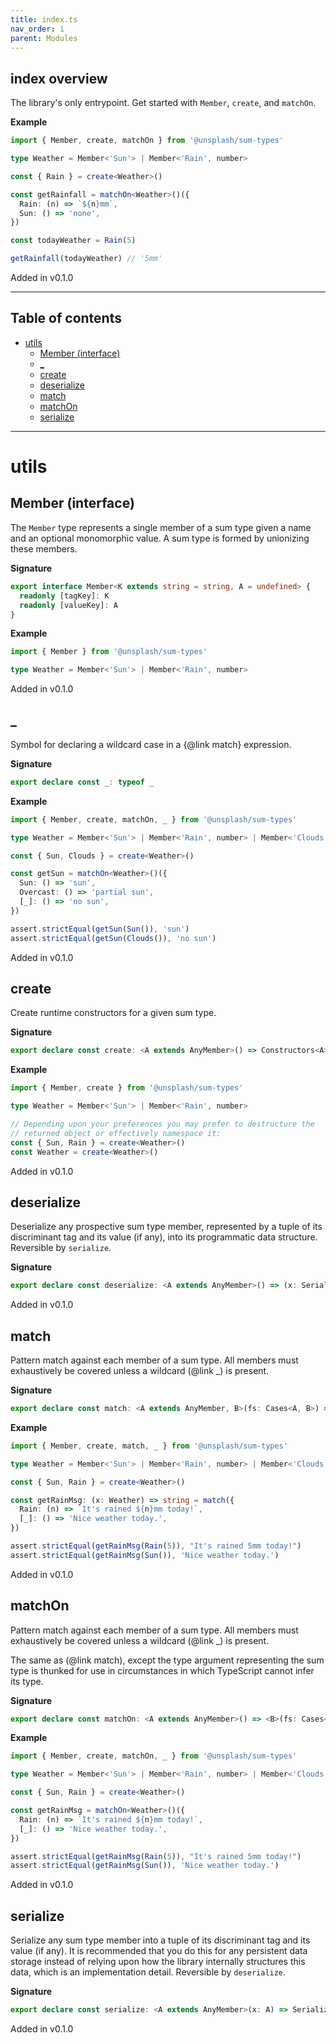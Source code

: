```yaml
---
title: index.ts
nav_order: 1
parent: Modules
---
```


## index overview

The library's only entrypoint. Get started with `Member`, `create`, and
`matchOn`.

**Example**

```ts
import { Member, create, matchOn } from '@unsplash/sum-types'

type Weather = Member<'Sun'> | Member<'Rain', number>

const { Rain } = create<Weather>()

const getRainfall = matchOn<Weather>()({
  Rain: (n) => `${n}mm`,
  Sun: () => 'none',
})

const todayWeather = Rain(5)

getRainfall(todayWeather) // '5mm'
```

Added in v0.1.0

---

<h2 class="text-delta">Table of contents</h2>

- [utils](#utils)
  - [Member (interface)](#member-interface)
  - [\_](#_)
  - [create](#create)
  - [deserialize](#deserialize)
  - [match](#match)
  - [matchOn](#matchon)
  - [serialize](#serialize)

---

# utils

## Member (interface)

The `Member` type represents a single member of a sum type given a name and
an optional monomorphic value. A sum type is formed by unionizing these
members.

**Signature**

```ts
export interface Member<K extends string = string, A = undefined> {
  readonly [tagKey]: K
  readonly [valueKey]: A
}
```

**Example**

```ts
import { Member } from '@unsplash/sum-types'

type Weather = Member<'Sun'> | Member<'Rain', number>
```

Added in v0.1.0

## \_

Symbol for declaring a wildcard case in a {@link match} expression.

**Signature**

```ts
export declare const _: typeof _
```

**Example**

```ts
import { Member, create, matchOn, _ } from '@unsplash/sum-types'

type Weather = Member<'Sun'> | Member<'Rain', number> | Member<'Clouds'> | Member<'Overcast', string>

const { Sun, Clouds } = create<Weather>()

const getSun = matchOn<Weather>()({
  Sun: () => 'sun',
  Overcast: () => 'partial sun',
  [_]: () => 'no sun',
})

assert.strictEqual(getSun(Sun()), 'sun')
assert.strictEqual(getSun(Clouds()), 'no sun')
```

Added in v0.1.0

## create

Create runtime constructors for a given sum type.

**Signature**

```ts
export declare const create: <A extends AnyMember>() => Constructors<A>
```

**Example**

```ts
import { Member, create } from '@unsplash/sum-types'

type Weather = Member<'Sun'> | Member<'Rain', number>

// Depending upon your preferences you may prefer to destructure the
// returned object or effectively namespace it:
const { Sun, Rain } = create<Weather>()
const Weather = create<Weather>()
```

Added in v0.1.0

## deserialize

Deserialize any prospective sum type member, represented by a tuple of its
discriminant tag and its value (if any), into its programmatic data
structure. Reversible by `serialize`.

**Signature**

```ts
export declare const deserialize: <A extends AnyMember>() => (x: Serialized<A>) => A
```

Added in v0.1.0

## match

Pattern match against each member of a sum type. All members must
exhaustively be covered unless a wildcard (@link \_) is present.

**Signature**

```ts
export declare const match: <A extends AnyMember, B>(fs: Cases<A, B>) => (x: A) => B
```

**Example**

```ts
import { Member, create, match, _ } from '@unsplash/sum-types'

type Weather = Member<'Sun'> | Member<'Rain', number> | Member<'Clouds'> | Member<'Overcast', string>

const { Sun, Rain } = create<Weather>()

const getRainMsg: (x: Weather) => string = match({
  Rain: (n) => `It's rained ${n}mm today!`,
  [_]: () => 'Nice weather today.',
})

assert.strictEqual(getRainMsg(Rain(5)), "It's rained 5mm today!")
assert.strictEqual(getRainMsg(Sun()), 'Nice weather today.')
```

Added in v0.1.0

## matchOn

Pattern match against each member of a sum type. All members must
exhaustively be covered unless a wildcard (@link \_) is present.

The same as (@link match), except the type argument representing the sum type
is thunked for use in circumstances in which TypeScript cannot infer its
type.

**Signature**

```ts
export declare const matchOn: <A extends AnyMember>() => <B>(fs: Cases<A, B>) => (x: A) => B
```

**Example**

```ts
import { Member, create, matchOn, _ } from '@unsplash/sum-types'

type Weather = Member<'Sun'> | Member<'Rain', number> | Member<'Clouds'> | Member<'Overcast', string>

const { Sun, Rain } = create<Weather>()

const getRainMsg = matchOn<Weather>()({
  Rain: (n) => `It's rained ${n}mm today!`,
  [_]: () => 'Nice weather today.',
})

assert.strictEqual(getRainMsg(Rain(5)), "It's rained 5mm today!")
assert.strictEqual(getRainMsg(Sun()), 'Nice weather today.')
```

Added in v0.1.0

## serialize

Serialize any sum type member into a tuple of its discriminant tag and its
value (if any). It is recommended that you do this for any persistent data
storage instead of relying upon how the library internally structures this
data, which is an implementation detail. Reversible by `deserialize`.

**Signature**

```ts
export declare const serialize: <A extends AnyMember>(x: A) => Serialized<A>
```

Added in v0.1.0
